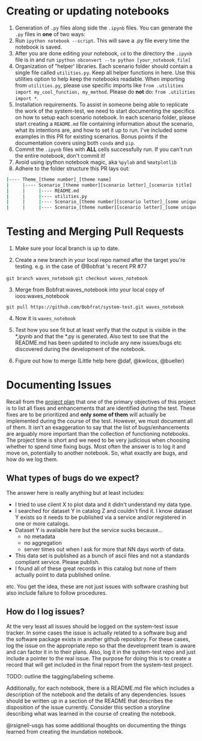 # Creating or updating notebooks
1.  Generation of `.py` files along side the `.ipynb` files.  You can generate the `.py` files in **one** of two ways:
  1.  Run `ipython notebook --script`.  This will save a .py file every time the notebook is saved.
  2.  After you are done editing your notebook, `cd` to the directory the `.ipynb` file is in and run `ipython nbconvert --to python [your_notebook_file]`
2.  Organization of "helper' libraries.  Each scenario folder should contain a single file called `utilities.py`.  Keep all helper functions in here.  Use this utilities option to help keep the notebooks readable.  When importing from `utilities.py`, please use specific imports like `from .utilities import my_cool_function, my_method`.  Please do **not** do: `from .utilities import *`.
3.  Installation requirements.  To assist in someone being able to replicate the work of the system-test, we need to start documenting the specifics on how to setup each scenario notebook.  In each scenario folder, please start creating a `README.md` file containing information about the scenario, what its intentions are, and how to set it up to run.  I've included some examples in this PR for existing scenarios.  Bonus points if the documentation covers using both `conda` and `pip`.
4.  Commit the `.ipynb` files with **ALL** cells successfully run.  If you can't run the entire notebook, don't commit it!
5.  Avoid using ipython notebook magic, aka `%pylab` and `%matplotlib`
6.  Adhere to the folder structure this PR lays out:
```bash
|---- Theme_[theme number]_[theme name]
|     |---- Scenario_[theme number][scenario letter]_[scenario title]
|     |     |---- README.md
|     |     |---- utilities.py
|     |     |---- Scenario_[theme number][scenario letter]_[some unique term].py
|     |     |---- Scenario_[theme number][scenario letter]_[some unique term].ipynb
````

 
# Testing and Merging Pull Requests
1. Make sure your local branch is up to date.  

2. Create a new branch in your local repo named after the target you're testing. e.g. in the case of @Bobfrat 's recent PR #77 

`git branch waves_notebook`
`git checkout waves_notebook`

3. Merge from Bobfrat:waves_notebook into your local copy of ioos:waves_notebook

`git pull https://github.com/Bobfrat/system-test.git waves_notebook`

4. Now it is `waves_notebook` 

5. Test how you see fit but at least verify that the output is visible in the *,ipynb and that the *.py is generated.  Also test to see that the README.md has been updated to include any new issues/bugs etc discovered during the development of the notebook.

6. Figure out how to merge   (Little help here @daf, @kwilcox, @bueller)


# Documenting Issues
Recall from the [project plan](https://github.com/ioos/system-test/wiki/Project-Management-Plan#goals-and-objectives) that one of the primary objectives of this project is to list all fixes and enhancements that are identified during the test.  These fixes are to be prioritized and **only some of them** will actually be implemented during the course of the test.  However, we must document all of them.  It isn't an exaggeration to say that the list of bugs/enhancements are arguably more important than the collection of functioning notebooks.  The project time is short and we need to be very judicious when choosing whether to spend time fixing bugs.  Most often the answer is to log it and move on, potentially to another notebook. So, what exactly are bugs, and how do we log them.

## What types of bugs do we expect?
The answer here is really anything but at least includes:
* I tried to use client X to plot data and it didn't understand my data type.
* I searched for dataset Y in catalog Z and couldn't find it.  I know dataset Y exists so it needs to be published via a service and/or registered in one or more catalogs.
* Dataset Y is available here but the service sucks because...
   * no metadata
   * no aggregation
   * server times out when I ask for more that NN days worth of data.
* This data set is published as a bunch of ascii files and not a standards compliant service.  Please publish.
* I found all of these great records in this catalog but none of them actually point to data published online.

etc.  You get the idea, these are not just issues with software crashing but also include failure to follow procedures.

## How do I log issues?
At the very least all issues should be logged on the system-test issue tracker.  In some cases the issue is actually related to a software bug and the software package exists in another github repository.  For these cases, log the issue on the appropriate repo so that the development team is aware and can factor it in to their plans.  Also, log it in the system-test repo and just include a pointer to the real issue.  The purpose for doing this is to create a record that will get included in the final report from the system-test project.

TODO: outline the tagging/labeling scheme.

Additionally, for each notebook, there is a README.md file which includes a description of the notebook and the details of any dependencies.  Issues should be written up in a section of the README that describes the disposition of the issue currently.  Consider this section a storyline describing what was learned in the course of creating the notebook.  

@rsignell-usgs has some additional thoughts on documenting the things learned from creating the inundation notebook.